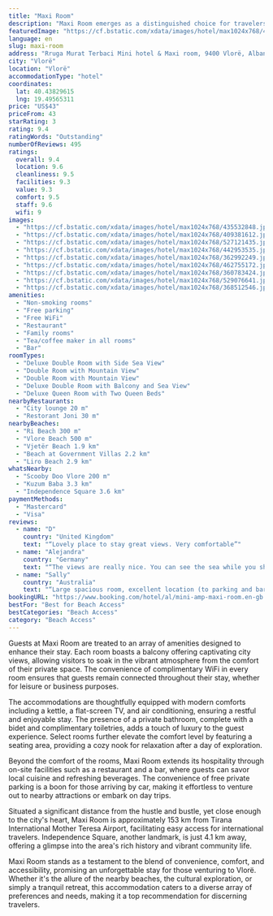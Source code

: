 ```yaml
---
title: "Maxi Room"
description: "Maxi Room emerges as a distinguished choice for travelers seeking comfort and convenience in the heart of Vlorë, merely a stone's throw away from the pristine Ri Beach."
featuredImage: "https://cf.bstatic.com/xdata/images/hotel/max1024x768/435532848.jpg?k=05940d9532b925aff3baaa1180d4bc3ccdfdb5f4690c52e33ce22a3b817adfed&o=&hp=1"
language: en
slug: maxi-room
address: "Rruga Murat Terbaci Mini hotel & Maxi room, 9400 Vlorë, Albania"
city: "Vlorë"
location: "Vlorë"
accommodationType: "hotel"
coordinates:
  lat: 40.43829615
  lng: 19.49565311
price: "US$43"
priceFrom: 43
starRating: 3
rating: 9.4
ratingWords: "Outstanding"
numberOfReviews: 495
ratings:
  overall: 9.4
  location: 9.6
  cleanliness: 9.5
  facilities: 9.3
  value: 9.3
  comfort: 9.5
  staff: 9.6
  wifi: 9
images:
  - "https://cf.bstatic.com/xdata/images/hotel/max1024x768/435532848.jpg?k=05940d9532b925aff3baaa1180d4bc3ccdfdb5f4690c52e33ce22a3b817adfed&o=&hp=1"
  - "https://cf.bstatic.com/xdata/images/hotel/max1024x768/409381612.jpg?k=b690c31d9785b73734c258d545a78125cf4f514d8e410f07a3996b6ee402a10c&o=&hp=1"
  - "https://cf.bstatic.com/xdata/images/hotel/max1024x768/527121435.jpg?k=e041549e72413f9b82af09ea2037b7fb89fa9a258022f5dc741768f99838b34c&o=&hp=1"
  - "https://cf.bstatic.com/xdata/images/hotel/max1024x768/442953535.jpg?k=2efb5cdbedef8063e97aed305019b5c780c126dad174c94ffb965ded60c9026c&o=&hp=1"
  - "https://cf.bstatic.com/xdata/images/hotel/max1024x768/362992249.jpg?k=e2a3bd585dc1c3103329415199abe4549c77b25619f2a841fed49ef37da90220&o=&hp=1"
  - "https://cf.bstatic.com/xdata/images/hotel/max1024x768/462755172.jpg?k=a6849b022e75eec05977235b205f78d7b367f9d8e6a901fda74e460ab2acee9e&o=&hp=1"
  - "https://cf.bstatic.com/xdata/images/hotel/max1024x768/360783424.jpg?k=07928cb19098237c359082ecd27a4925bf79b57a88e32a9f8661206ba35e164f&o=&hp=1"
  - "https://cf.bstatic.com/xdata/images/hotel/max1024x768/529076641.jpg?k=014a31631ac21754874531dcee1d6fef35b0dc950a68aef5c154dc56a2a931f3&o=&hp=1"
  - "https://cf.bstatic.com/xdata/images/hotel/max1024x768/368512546.jpg?k=6c5365501e3062733f6759f480623a1338cb4357621f703b670e49efc47a256d&o=&hp=1"
amenities:
  - "Non-smoking rooms"
  - "Free parking"
  - "Free WiFi"
  - "Restaurant"
  - "Family rooms"
  - "Tea/coffee maker in all rooms"
  - "Bar"
roomTypes:
  - "Deluxe Double Room with Side Sea View"
  - "Double Room with Mountain View"
  - "Double Room with Mountain View"
  - "Deluxe Double Room with Balcony and Sea View"
  - "Deluxe Queen Room with Two Queen Beds"
nearbyRestaurants:
  - "City lounge 20 m"
  - "Restorant Joni 30 m"
nearbyBeaches:
  - "Ri Beach 300 m"
  - "Vlore Beach 500 m"
  - "Vjetër Beach 1.9 km"
  - "Beach at Government Villas 2.2 km"
  - "Liro Beach 2.9 km"
whatsNearby:
  - "Scooby Doo Vlore 200 m"
  - "Kuzum Baba 3.3 km"
  - "Independence Square 3.6 km"
paymentMethods:
  - "Mastercard"
  - "Visa"
reviews:
  - name: "D"
    country: "United Kingdom"
    text: "“Lovely place to stay great views. Very comfortable”"
  - name: "Alejandra"
    country: "Germany"
    text: "“The views are really nice. You can see the sea while you shower. The lighting is also comfortable. Air conditioning was working nicely. Smelled really good and everything was clean.”"
  - name: "Sally"
    country: "Australia"
    text: "“Large spacious room, excellent location (to parking and bars / restaurant), smooth check-in”"
bookingURL: "https://www.booking.com/hotel/al/mini-amp-maxi-room.en-gb.html?aid=8035640"
bestFor: "Best for Beach Access"
bestCategories: "Beach Access"
category: "Beach Access"
---
```


Guests at Maxi Room are treated to an array of amenities designed to enhance their stay. Each room boasts a balcony offering captivating city views, allowing visitors to soak in the vibrant atmosphere from the comfort of their private space. The convenience of complimentary WiFi in every room ensures that guests remain connected throughout their stay, whether for leisure or business purposes.

The accommodations are thoughtfully equipped with modern comforts including a kettle, a flat-screen TV, and air conditioning, ensuring a restful and enjoyable stay. The presence of a private bathroom, complete with a bidet and complimentary toiletries, adds a touch of luxury to the guest experience. Select rooms further elevate the comfort level by featuring a seating area, providing a cozy nook for relaxation after a day of exploration.

Beyond the comfort of the rooms, Maxi Room extends its hospitality through on-site facilities such as a restaurant and a bar, where guests can savor local cuisine and refreshing beverages. The convenience of free private parking is a boon for those arriving by car, making it effortless to venture out to nearby attractions or embark on day trips.

Situated a significant distance from the hustle and bustle, yet close enough to the city's heart, Maxi Room is approximately 153 km from Tirana International Mother Teresa Airport, facilitating easy access for international travelers. Independence Square, another landmark, is just 4.1 km away, offering a glimpse into the area's rich history and vibrant community life.

Maxi Room stands as a testament to the blend of convenience, comfort, and accessibility, promising an unforgettable stay for those venturing to Vlorë. Whether it's the allure of the nearby beaches, the cultural exploration, or simply a tranquil retreat, this accommodation caters to a diverse array of preferences and needs, making it a top recommendation for discerning travelers.